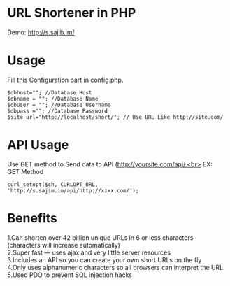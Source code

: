 URL Shortener in PHP
===========================

Demo: http://s.sajib.im/

Usage
===========================
Fill this Configuration part in config.php.
```
$dbhost=""; //Database Host
$dbname = ""; //Database Name
$dbuser = ""; //Database Username
$dbpass =""; //Database Password
$site_url="http://localhost/short/"; // Use URL Like http://site.com/
```
API Usage
============================
Use GET method to Send data to API (http://yoursite.com/api/.<br>
EX:<br>
GET Method
```
curl_setopt($ch, CURLOPT_URL, 'http://s.sajim.im/api/http://xxxx.com/');
```


Benefits
============================

1.Can shorten over 42 billion unique URLs in 6 or less characters (characters will increase automatically)<br>
2.Super fast — uses ajax and very little server resources<br>
3.Includes an API so you can create your own short URLs on the fly<br>
4.Only uses alphanumeric characters so all browsers can interpret the URL<br>
5.Used PDO to prevent SQL injection hacks<br>





